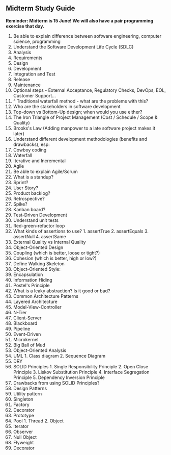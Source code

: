 ## Midterm Study Guide

__Reminder: Midterm is 15 June!  We will also have a pair programming exercise that day.__

1. Be able to explain difference between software engineering, computer science, programming
2. Understand the Software Development Life Cycle (SDLC)
  1. Analysis
  2. Requirements
  3. Design
  4. Development
  5. Integration and Test
  6. Release
  7. Maintenance
  8. Optional steps - External Acceptance, Regulatory Checks, DevOps, EOL, Customer Support...
3. ^ Traditional waterfall method - what are the problems with this?
4. Who are the stakeholders in software development
5. Top-down vs Bottom-Up design; when would you use either?
6. The Iron Triangle of Project Management (Cost / Schedule / Scope & Quality)
7. Brooks's Law (Adding manpower to a late software project makes it later) 
8. Understand different development methodologies (benefits and drawbacks), esp:
  1. Cowboy coding
  2. Waterfall
  3. Iterative and Incremental
  4. Agile
9. Be able to explain Agile/Scrum
  1. What is a standup? 
  2. Sprint?
  3. User Story?
  4. Product backlog?
  5. Retrospective?
  6. Spike?
  7. Kanban board?
10. Test-Driven Development
  1. Understand unit tests
  2. Red-green-refactor loop
  3. What kinds of assertions to use?
    1. assertTrue
    2. assertEquals
    3. assertNull
    4. assertSame
11. External Quality vs Internal Quality
12. Object-Oriented Design
  1. Coupling (which is better, loose or tight?)
  2. Cohesion (which is better, high or low?)
13. Define Walking Skeleton
14. Object-Oriented Style:
  1. Encapsulation
  2. Information Hiding
  3. Postel's Principle
15. What is a leaky abstraction?  Is it good or bad?
16. Common Architecture Patterns
  1. Layered Architecture
  2. Model-View-Controller
  3. N-Tier
  4. Client-Server
  5. Blackboard
  6. Pipeline
  7. Event-Driven
  8. Microkernel
  9. Big Ball of Mud
17. Object-Oriented Analysis
  0. UML
    1. Class diagram
    2. Sequence Diagram
  1. DRY 
  1. SOLID Principles
    1. Single Responsibility Principle
    2. Open Close Principle
    3. Liskov Substitution Principle
    4. Interface Segregation Principle
    5. Dependency Inversion Principle
  2. Drawbacks from using SOLID Principles?
18. Design Patterns
  0. Utility pattern
  1. Singleton
  2. Factory
  3. Decorator
  4. Prototype
  5. Pool
    1. Thread
    2. Object
  6. Iterator
  7. Observer
  8. Null Object
  9. Flyweight
  10. Decorator
